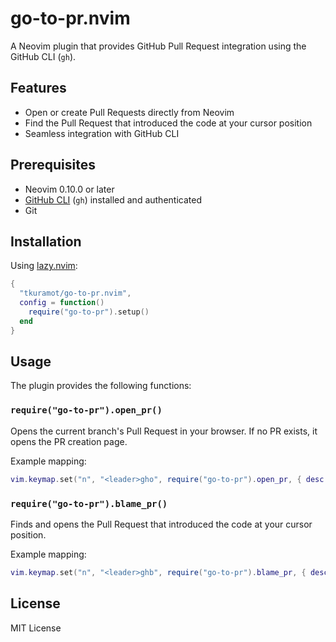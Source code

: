 # go-to-pr.nvim

A Neovim plugin that provides GitHub Pull Request integration using the GitHub CLI (`gh`).

## Features

- Open or create Pull Requests directly from Neovim
- Find the Pull Request that introduced the code at your cursor position
- Seamless integration with GitHub CLI

## Prerequisites

- Neovim 0.10.0 or later
- [GitHub CLI](https://cli.github.com/) (`gh`) installed and authenticated
- Git

## Installation

Using [lazy.nvim](https://github.com/folke/lazy.nvim):

```lua
{
  "tkuramot/go-to-pr.nvim",
  config = function()
    require("go-to-pr").setup()
  end
}
```

## Usage

The plugin provides the following functions:

### `require("go-to-pr").open_pr()`

Opens the current branch's Pull Request in your browser. If no PR exists, it opens the PR creation page.

Example mapping:
```lua
vim.keymap.set("n", "<leader>gho", require("go-to-pr").open_pr, { desc = "Open/Create PR" })
```

### `require("go-to-pr").blame_pr()`

Finds and opens the Pull Request that introduced the code at your cursor position.

Example mapping:
```lua
vim.keymap.set("n", "<leader>ghb", require("go-to-pr").blame_pr, { desc = "Blame PR" })
```

## License

MIT License
